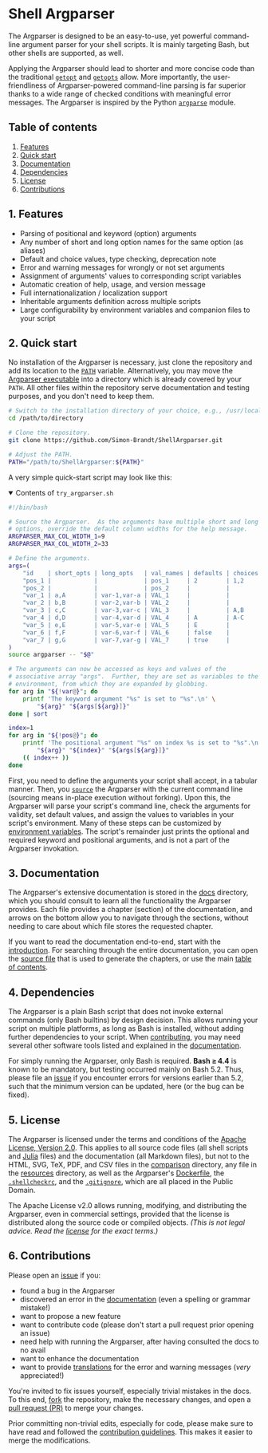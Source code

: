 <!--
###############################################################################
#                                                                             #
# Copyright 2025 Simon Brandt                                                 #
#                                                                             #
# Licensed under the Apache License, Version 2.0 (the "License");             #
# you may not use this file except in compliance with the License.            #
# You may obtain a copy of the License at                                     #
#                                                                             #
#     http://www.apache.org/licenses/LICENSE-2.0                              #
#                                                                             #
# Unless required by applicable law or agreed to in writing, software         #
# distributed under the License is distributed on an "AS IS" BASIS,           #
# WITHOUT WARRANTIES OR CONDITIONS OF ANY KIND, either express or implied.    #
# See the License for the specific language governing permissions and         #
# limitations under the License.                                              #
#                                                                             #
###############################################################################
-->

# Shell Argparser

The Argparser is designed to be an easy-to-use, yet powerful command-line argument parser for your shell scripts. It is mainly targeting Bash, but other shells are supported, as well.

Applying the Argparser should lead to shorter and more concise code than the traditional [`getopt`](https://man7.org/linux/man-pages/man1/getopt.1.html "man7.org &rightarrow; man pages &rightarrow; getopt(1)") and [`getopts`](https://www.gnu.org/software/bash/manual/html_node/Bourne-Shell-Builtins.html#index-getopts "gnu.org &rightarrow; Bourne Shell Builtins &rightarrow; getopts") allow. More importantly, the user-friendliness of Argparser-powered command-line parsing is far superior thanks to a wide range of checked conditions with meaningful error messages. The Argparser is inspired by the Python [`argparse`](https://docs.python.org/3/library/argparse.html "python.org &rightarrow; Python documentation &rightarrow; argparse module") module.

<!-- <toc> -->
## Table of contents

1. [Features](#1-features)
1. [Quick start](#2-quick-start)
1. [Documentation](#3-documentation)
1. [Dependencies](#4-dependencies)
1. [License](#5-license)
1. [Contributions](#6-contributions)
<!-- </toc> -->

## 1. Features

- Parsing of positional and keyword (option) arguments
- Any number of short and long option names for the same option (as aliases)
- Default and choice values, type checking, deprecation note
- Error and warning messages for wrongly or not set arguments
- Assignment of arguments' values to corresponding script variables
- Automatic creation of help, usage, and version message
- Full internationalization / localization support
- Inheritable arguments definition across multiple scripts
- Large configurability by environment variables and companion files to your script

## 2. Quick start

No installation of the Argparser is necessary, just clone the repository and add its location to the [`PATH`](https://www.gnu.org/software/bash/manual/html_node/Bourne-Shell-Variables.html#index-PATH "gnu.org &rightarrow; Bourne Shell Variables &rightarrow; PATH") variable. Alternatively, you may move the [Argparser executable](argparser) into a directory which is already covered by your `PATH`. All other files within the repository serve documentation and testing purposes, and you don't need to keep them.

```bash
# Switch to the installation directory of your choice, e.g., /usr/local/bin.
cd /path/to/directory

# Clone the repository.
git clone https://github.com/Simon-Brandt/ShellArgparser.git

# Adjust the PATH.
PATH="/path/to/ShellArgparser:${PATH}"
```

A very simple quick-start script may look like this:

<details open>

<summary>Contents of <code>try_argparser.sh</code></summary>

<!-- <include command="sed '3,28d;/shellcheck/d' tutorial/try_argparser.sh" lang="bash"> -->
```bash
#!/bin/bash

# Source the Argparser.  As the arguments have multiple short and long
# options, override the default column widths for the help message.
ARGPARSER_MAX_COL_WIDTH_1=9
ARGPARSER_MAX_COL_WIDTH_2=33

# Define the arguments.
args=(
    "id    | short_opts | long_opts   | val_names | defaults | choices | type | arg_no | arg_group            | notes      | help                                              "
    "pos_1 |            |             | pos_1     | 2        | 1,2     | int  | 1      | Positional arguments |            | one positional argument with default and choice   "
    "pos_2 |            |             | pos_2     |          |         | int  | 2      | Positional arguments |            | two positional arguments without default or choice"
    "var_1 | a,A        | var-1,var-a | VAL_1     |          |         | uint | 1      | Mandatory options    |            | one value without default or choice               "
    "var_2 | b,B        | var-2,var-b | VAL_2     |          |         | int  | +      | Mandatory options    |            | at least one value without default or choice      "
    "var_3 | c,C        | var-3,var-c | VAL_3     |          | A,B     | char | +      | Mandatory options    |            | at least one value with choice                    "
    "var_4 | d,D        | var-4,var-d | VAL_4     | A        | A-C     | char | 1      | Optional options     |            | one value with default and choice                 "
    "var_5 | e,E        | var-5,var-e | VAL_5     | E        |         | str  | 1      | Optional options     |            | one value with default                            "
    "var_6 | f,F        | var-6,var-f | VAL_6     | false    |         | bool | 0      | Optional options     |            | no value (flag) with default                      "
    "var_7 | g,G        | var-7,var-g | VAL_7     | true     |         | bool | 0      | Optional options     | deprecated | no value (flag) with default                      "
)
source argparser -- "$@"

# The arguments can now be accessed as keys and values of the
# associative array "args".  Further, they are set as variables to the
# environment, from which they are expanded by globbing.
for arg in "${!var@}"; do
    printf 'The keyword argument "%s" is set to "%s".\n' \
        "${arg}" "${args[${arg}]}"
done | sort

index=1
for arg in "${!pos@}"; do
    printf 'The positional argument "%s" on index %s is set to "%s".\n' \
        "${arg}" "${index}" "${args[${arg}]}"
    (( index++ ))
done
```
<!-- </include> -->

</details>

First, you need to define the arguments your script shall accept, in a tabular manner. Then, you [`source`](https://www.gnu.org/software/bash/manual/html_node/Bash-Builtins.html#index-source "gnu.org &rightarrow; Bash Builtins &rightarrow; source") the Argparser with the current command line (sourcing means in-place execution without forking). Upon this, the Argparser will parse your script's command line, check the arguments for validity, set default values, and assign the values to variables in your script's environment. Many of these steps can be customized by [environment variables](docs/reference/environment_variables/overview.md). The script's remainder just prints the optional and required keyword and positional arguments, and is not a part of the Argparser invokation.

## 3. Documentation

The Argparser's extensive documentation is stored in the [docs](docs) directory, which you should consult to learn all the functionality the Argparser provides. Each file provides a chapter (section) of the documentation, and arrows on the bottom allow you to navigate through the sections, without needing to care about which file stores the requested chapter.

If you want to read the documentation end-to-end, start with the [introduction](docs/introduction.md). For searching through the entire documentation, you can open the [source file](docs/.src.md) that is used to generate the chapters, or use the main [table of contents](docs/toc.md).

## 4. Dependencies

The Argparser is a plain Bash script that does not invoke external commands (only Bash builtins) by design decision. This allows running your script on multiple platforms, as long as Bash is installed, without adding further dependencies to your script. When [contributing](#6-contributions), you may need several other software tools listed and explained in the [documentation](docs/dependencies.md).

For simply running the Argparser, only Bash is required. **Bash &ge;&#8239;4.4** is known to be mandatory, but testing occurred mainly on Bash 5.2. Thus, please file an [issue](https://github.com/Simon-Brandt/ShellArgparser/issues/new "github.com &rightarrow; Simon-Brandt &rightarrow; ShellArgparser &rightarrow; Issues") if you encounter errors for versions earlier than 5.2, such that the minimum version can be updated, here (or the bug can be fixed).

## 5. License

The Argparser is licensed under the terms and conditions of the [Apache License, Version 2.0](http://www.apache.org/licenses/LICENSE-2.0 "apache.org &rightarrow; Licenses &rightarrow; Apache License, Version 2.0"). This applies to all source code files (all shell scripts and [Julia](https://julialang.org/ "julialang.org") files) and the documentation (all Markdown files), but not to the HTML, SVG, TeX, PDF, and CSV files in the [comparison](comparison) directory, any file in the [resources](resources) directory, as well as the Argparser's [Dockerfile](tests/argparser.dockerfile), the [`.shellcheckrc`](.shellcheckrc), and the [`.gitignore`](.gitignore), which are all placed in the Public Domain.

The Apache License v2.0 allows running, modifying, and distributing the Argparser, even in commercial settings, provided that the license is distributed along the source code or compiled objects. *(This is not legal advice. Read the [license](LICENSE) for the exact terms.)*

## 6. Contributions

Please open an [issue](https://github.com/Simon-Brandt/ShellArgparser/issues/new "github.com &rightarrow; Simon-Brandt &rightarrow; ShellArgparser &rightarrow; Issues") if you:

- found a bug in the Argparser
- discovered an error in the [documentation](docs) (even a spelling or grammar mistake!)
- want to propose a new feature
- want to contribute code (please don't start a pull request prior opening an issue)
- need help with running the Argparser, after having consulted the docs to no avail
- want to enhance the documentation
- want to provide [translations](docs/reference/translations/introduction.md) for the error and warning messages (*very* appreciated!)

You're invited to fix issues yourself, especially trivial mistakes in the docs. To this end, [fork](https://github.com/Simon-Brandt/ShellArgparser/fork) the repository, make the necessary changes, and open a [pull request (PR)](https://github.com/Simon-Brandt/ShellArgparser/compare "github.com &rightarrow; Simon-Brandt &rightarrow; ShellArgparser &rightarrow; Pull Requests") to merge your changes.

Prior committing non-trivial edits, especially for code, please make sure to have read and followed the [contribution guidelines](CONTRIBUTING.md). This makes it easier to merge the modifications.
